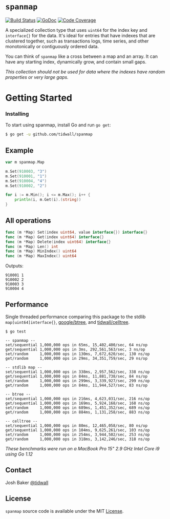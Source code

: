 # `spanmap` 
[![Build Status](https://img.shields.io/travis/tidwall/spanmap.svg?style=flat-square)](https://travis-ci.org/tidwall/spanmap)
[![GoDoc](https://img.shields.io/badge/api-reference-blue.svg?style=flat-square)](https://godoc.org/github.com/tidwall/spanmap)
[![Code Coverage](https://img.shields.io/badge/coverage-100%25-brightgreen.svg?style=flat-square)](http://gocover.io/github.com/tidwall/spanmap)

A specialized collection type that uses `uint64` for the index key 
and `interface{}` for the data. It's ideal for entries that have indexes that 
are clustered together, such as transactions logs, time series, and other 
monotonically or contiguously ordered data.

You can think of `spanmap` like a cross between a map and an array. It can have 
any starting index, dynamically grow, and contain small gaps. 

*This collection should not be used for data where the indexes have
random properties or very large gaps.*

# Getting Started

### Installing

To start using spanmap, install Go and run `go get`:

```sh
$ go get -u github.com/tidwall/spanmap
```

## Example 

```go
var m spanmap.Map

m.Set(910003, "3")
m.Set(910001, "1")
m.Set(910004, "4")
m.Set(910002, "2")

for i := m.Min(); i <= m.Max(); i++ {
    println(i, m.Get(i).(string))
}
```

## All operations

```go
func (m *Map) Set(index uint64, value interface{}) interface{}
func (m *Map) Get(index uint64) interface{}
func (m *Map) Delete(index uint64) interface{}
func (m *Map) Len() int
func (m *Map) MinIndex() uint64
func (m *Map) MaxIndex() uint64
```

Outputs:

```
910001 1
910002 2
910003 3
910004 4
```

## Performance

Single threaded performance comparing this package to the 
stdlib `map[uint64]interface{}`, 
[google/btree](https://github.com/google/btree), and 
[tidwall/celltree](https://github.com/tidwall/celltree).

```
$ go test

-- spanmap --
set/sequential 1,000,000 ops in 65ms, 15,402,400/sec, 64 ns/op
get/sequential 1,000,000 ops in 3ms, 292,561,563/sec, 3 ns/op
set/random     1,000,000 ops in 130ms, 7,672,620/sec, 130 ns/op
get/random     1,000,000 ops in 29ms, 34,351,759/sec, 29 ns/op

-- stdlib map --
set/sequential 1,000,000 ops in 338ms, 2,957,562/sec, 338 ns/op
get/sequential 1,000,000 ops in 84ms, 11,881,738/sec, 84 ns/op
set/random     1,000,000 ops in 299ms, 3,339,927/sec, 299 ns/op
get/random     1,000,000 ops in 84ms, 11,944,527/sec, 83 ns/op

-- btree --
set/sequential 1,000,000 ops in 216ms, 4,623,031/sec, 216 ns/op
get/sequential 1,000,000 ops in 169ms, 5,924,168/sec, 168 ns/op
set/random     1,000,000 ops in 689ms, 1,451,352/sec, 689 ns/op
get/random     1,000,000 ops in 884ms, 1,131,258/sec, 883 ns/op

-- celltree --
set/sequential 1,000,000 ops in 80ms, 12,465,058/sec, 80 ns/op
get/sequential 1,000,000 ops in 104ms, 9,625,261/sec, 103 ns/op
set/random     1,000,000 ops in 254ms, 3,944,502/sec, 253 ns/op
get/random     1,000,000 ops in 318ms, 3,142,246/sec, 318 ns/op
```

*These benchmarks were run on a MacBook Pro 15" 2.9 GHz Intel Core i9 
using Go 1.12*

## Contact

Josh Baker [@tidwall](http://twitter.com/tidwall)

## License

`spanmap` source code is available under the MIT [License](/LICENSE).
